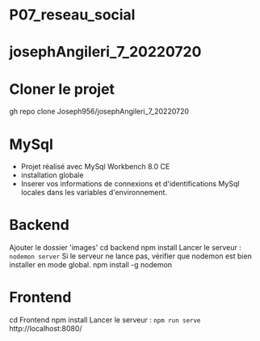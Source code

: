 # P07_reseau_social
# josephAngileri_7_20220720

# Cloner le projet
gh repo clone Joseph956/josephAngileri_7_20220720
# MySql
- Projet réalisé avec MySql Workbench 8.0 CE
- installation globale
- Inserer vos informations de connexions et d'identifications MySql locales dans les variables d'environnement.
# Backend
Ajouter le dossier 'images'
cd backend
npm install
Lancer le serveur : `nodemon server`
Si le serveur ne lance pas, vérifier que nodemon est bien installer en mode global.
npm install -g nodemon
# Frontend
cd Frontend
npm install
Lancer le serveur : `npm run serve`
http://localhost:8080/

